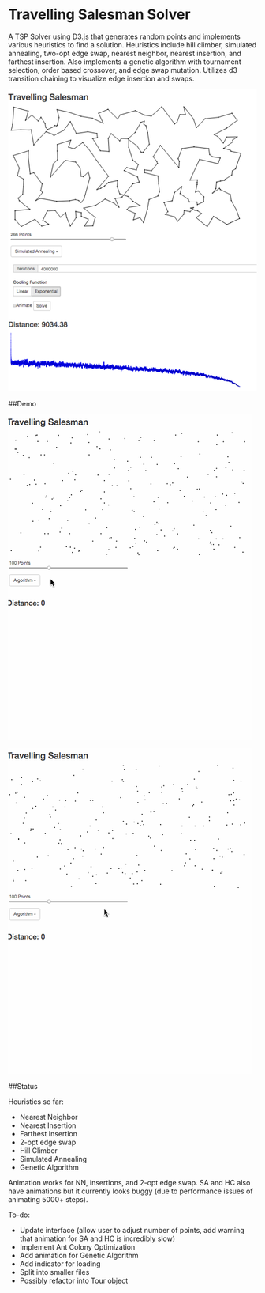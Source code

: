 Travelling Salesman Solver
=========

A TSP Solver using D3.js that generates random points and implements various heuristics to find a solution. Heuristics include hill climber, simulated annealing, two-opt edge swap, nearest neighbor, nearest insertion, and farthest insertion. Also implements a genetic algorithm with tournament selection, order based crossover, and edge swap mutation. Utilizes d3 transition chaining to visualize edge insertion and swaps.

![](/tsp.png)

##Demo

![](/gifs/tsp_iterative_two_opt.gif)

![](/gifs/tsp_simulated_annealing.gif)

##Status

Heuristics so far:

- Nearest Neighbor
- Nearest Insertion
- Farthest Insertion
- 2-opt edge swap
- Hill Climber
- Simulated Annealing
- Genetic Algorithm

Animation works for NN, insertions, and 2-opt edge swap.
SA and HC also have animations but it currently looks buggy (due to performance issues of animating 5000+ steps). 

To-do:

- Update interface (allow user to adjust number of points, add warning that animation for SA and HC is incredibly slow)
- Implement Ant Colony Optimization
- Add animation for Genetic Algorithm
- Add indicator for loading
- Split into smaller files
- Possibly refactor into Tour object